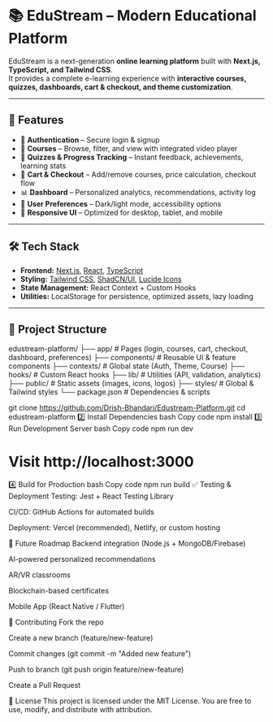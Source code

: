 # 📚 EduStream – Modern Educational Platform  

EduStream is a next-generation **online learning platform** built with **Next.js, TypeScript, and Tailwind CSS**.  
It provides a complete e-learning experience with **interactive courses, quizzes, dashboards, cart & checkout, and theme customization**.  

---

## 🚀 Features  

- 🔐 **Authentication** – Secure login & signup  
- 🎥 **Courses** – Browse, filter, and view with integrated video player  
- 📝 **Quizzes & Progress Tracking** – Instant feedback, achievements, learning stats  
- 🛒 **Cart & Checkout** – Add/remove courses, price calculation, checkout flow  
- 📊 **Dashboard** – Personalized analytics, recommendations, activity log  
- 🎨 **User Preferences** – Dark/light mode, accessibility options  
- 📱 **Responsive UI** – Optimized for desktop, tablet, and mobile  

---

## 🛠️ Tech Stack  

- **Frontend:** [Next.js](https://nextjs.org/), [React](https://react.dev/), [TypeScript](https://www.typescriptlang.org/)  
- **Styling:** [Tailwind CSS](https://tailwindcss.com/), [ShadCN/UI](https://ui.shadcn.com/), [Lucide Icons](https://lucide.dev/)  
- **State Management:** React Context + Custom Hooks  
- **Utilities:** LocalStorage for persistence, optimized assets, lazy loading  

---

## 📂 Project Structure  

edustream-platform/
├── app/ # Pages (login, courses, cart, checkout, dashboard, preferences)
├── components/ # Reusable UI & feature components
├── contexts/ # Global state (Auth, Theme, Course)
├── hooks/ # Custom React hooks
├── lib/ # Utilities (API, validation, analytics)
├── public/ # Static assets (images, icons, logos)
├── styles/ # Global & Tailwind styles
└── package.json # Dependencies & scripts

git clone https://github.com/Drish-Bhandari/Edustream-Platform.git
cd edustream-platform
2️⃣ Install Dependencies
bash
Copy code
npm install
3️⃣ Run Development Server
bash
Copy code
npm run dev
# Visit http://localhost:3000
4️⃣ Build for Production
bash
Copy code
npm run build
✅ Testing & Deployment
Testing: Jest + React Testing Library

CI/CD: GitHub Actions for automated builds

Deployment: Vercel (recommended), Netlify, or custom hosting

🔮 Future Roadmap
Backend integration (Node.js + MongoDB/Firebase)

AI-powered personalized recommendations

AR/VR classrooms

Blockchain-based certificates

Mobile App (React Native / Flutter)

🙌 Contributing
Fork the repo

Create a new branch (feature/new-feature)

Commit changes (git commit -m "Added new feature")

Push to branch (git push origin feature/new-feature)

Create a Pull Request

📜 License
This project is licensed under the MIT License.
You are free to use, modify, and distribute with attribution.

